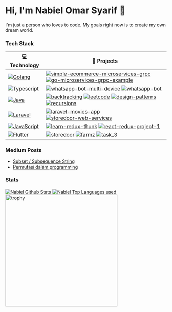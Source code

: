 # Hi, I'm Nabiel Omar Syarif 👋

I'm just a person who loves to code. My goals right now is to create my own dream world.

### Tech Stack
<!-- START OF PROFILE STACK, DO NOT REMOVE -->
| 💻 **Technology** | 🚀 **Projects** |
| - | - |
| [![Golang](https://img.shields.io/static/v1?label=&message=Golang&color=00ADD8&logo=go&logoColor=FFFFFF)](https://golang.org/) | [![simple-ecommerce-microservices-grpc](https://img.shields.io/static/v1?label=&message=simple-ecommerce-microservices-grpc&color=000605&logo=github&logoColor=FFFFFF&labelColor=000605)](https://github.com/kbiits/simple-ecommerce-microservices-grpc) [![go-microservices-grpc-example](https://img.shields.io/static/v1?label=&message=go-microservices-grpc-example&color=000605&logo=github&logoColor=FFFFFF&labelColor=000605)](https://github.com/kbiits/go-microservices-grpc-example) |
| [![Typescript](https://img.shields.io/static/v1?label=&message=Typescript&color=3178C6&logo=typescript&logoColor=FFFFFF)](https://www.typescriptlang.org/) | [![whatsapp-bot-multi-device](https://img.shields.io/static/v1?label=&message=whatsapp-bot-multi-device&color=000605&logo=github&logoColor=FFFFFF&labelColor=000605)](https://github.com/kbiits/whatsapp-bot-multi-device) [![whatsapp-bot](https://img.shields.io/static/v1?label=&message=whatsapp-bot&color=000605&logo=github&logoColor=FFFFFF&labelColor=000605)](https://github.com/kbiits/whatsapp-bot) |
| [![Java](https://img.shields.io/static/v1?label=&message=Java&color=007396&logo=java&logoColor=FFFFFF)](https://www.java.com/) | [![backtracking](https://img.shields.io/static/v1?label=&message=backtracking&color=000605&logo=github&logoColor=FFFFFF&labelColor=000605)](https://github.com/kbiits/backtracking) [![leetcode](https://img.shields.io/static/v1?label=&message=leetcode&color=000605&logo=github&logoColor=FFFFFF&labelColor=000605)](https://github.com/kbiits/leetcode) [![design-patterns](https://img.shields.io/static/v1?label=&message=design-patterns&color=000605&logo=github&logoColor=FFFFFF&labelColor=000605)](https://github.com/kbiits/design-patterns) [![recursions](https://img.shields.io/static/v1?label=&message=recursions&color=000605&logo=github&logoColor=FFFFFF&labelColor=000605)](https://github.com/kbiits/recursions) |
| [![Laravel](https://img.shields.io/static/v1?label=&message=Laravel&color=FF2D20&logo=laravel&logoColor=FFFFFF)](https://laravel.com/) | [![laravel-movies-app](https://img.shields.io/static/v1?label=&message=laravel-movies-app&color=000605&logo=github&logoColor=FFFFFF&labelColor=000605)](https://github.com/kbiits/laravel-movies-app) [![storedoor-web-services](https://img.shields.io/static/v1?label=&message=storedoor-web-services&color=000605&logo=github&logoColor=FFFFFF&labelColor=000605)](https://github.com/kbiits/storedoor-web-services) |
| [![JavaScript](https://img.shields.io/static/v1?label=&message=JavaScript&color=F7DF1E&logo=javascript&logoColor=FFFFFF)](https://developer.mozilla.org/en-US/docs/Web/JavaScript) | [![learn-redux-thunk](https://img.shields.io/static/v1?label=&message=learn-redux-thunk&color=000605&logo=github&logoColor=FFFFFF&labelColor=000605)](https://github.com/kbiits/learn-redux-thunk) [![react-redux-project-1](https://img.shields.io/static/v1?label=&message=react-redux-project-1&color=000605&logo=github&logoColor=FFFFFF&labelColor=000605)](https://github.com/kbiits/react-redux-project-1) |
| [![Flutter](https://img.shields.io/static/v1?label=&message=Flutter&color=02569B&logo=flutter&logoColor=FFFFFF)](https://flutter.dev/) | [![storedoor](https://img.shields.io/static/v1?label=&message=storedoor&color=000605&logo=github&logoColor=FFFFFF&labelColor=000605)](https://github.com/kbiits/storedoor) [![farmz](https://img.shields.io/static/v1?label=&message=farmz&color=000605&logo=github&logoColor=FFFFFF&labelColor=000605)](https://github.com/kbiits/farmz) [![task_3](https://img.shields.io/static/v1?label=&message=task_3&color=000605&logo=github&logoColor=FFFFFF&labelColor=000605)](https://github.com/kbiits/task_3) |
<!-- END OF PROFILE STACK, DO NOT REMOVE -->

### Medium Posts
<!-- BLOG-POST-LIST:START -->
- [Subset / Subsequence String](https://kbiits.medium.com/subset-subsequence-string-9b2f0f5c981e?source=rss-f29640e61386------2)
- [Permutasi dalam programming](https://kbiits.medium.com/permutasi-dalam-programming-ae68f74a2f39?source=rss-f29640e61386------2)
<!-- BLOG-POST-LIST:END -->

### Stats
<img align="center" alt="Nabiel Github Stats" src="https://github-readme-stats.vercel.app/api?username=kbiits&theme=dark&show_icons=true&hide_border=false" />
<img align="center" alt="Nabiel Top Languages used" src="https://github-readme-stats.vercel.app/api/top-langs/?username=kbiits&theme=dark&show_icons=true&layout=compact"/>
<img align="center" width="350" alt="trophy" src="https://github-profile-trophy.vercel.app/?username=kbiits&theme=kbiits&column=3&margin-w=15&margin-h=15">